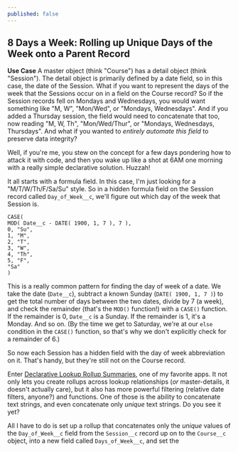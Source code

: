 ```yaml
---
published: false
---
```

## 8 Days a Week: Rolling up Unique Days of the Week onto a Parent Record

**Use Case**
A master object (think "Course") has a detail object (think "Session"). The detail object is primarily defined by a date field, so in this case, the date of the Session. What if you want to represent the days of the week that the Sessions occur on in a field on the Course record? So if the Session records fell on Mondays and Wednesdays, you would want something like "M, W", "Mon/Wed", or "Mondays, Wednesdays". And if you added a Thursday session, the field would need to concatenate that too, now reading "M, W, Th", "Mon/Wed/Thur", or "Mondays, Wednesdays, Thursdays". And what if you wanted to _entirely automate this field_ to preserve data integrity?

Well, if you're me, you stew on the concept for a few days pondering how to attack it with code, and then you wake up like a shot at 6AM one morning with a really simple declarative solution. Huzzah!

It all starts with a formula field. In this case, I'm just looking for a "M/T/W/Th/F/Sa/Su" style. So in a hidden formula field on the Session record called `Day_of_Week__c`, we'll figure out which day of the week that Session is. 

	CASE( 
	MOD( Date__c - DATE( 1900, 1, 7 ), 7 ), 
	0, "Su", 
	1, "M", 
	2, "T", 
	3, "W", 
	4, "Th", 
	5, "F", 
	"Sa" 
	)

This is a really common pattern for finding the day of week of a date. We take the date (`Date__c`), subtract a known Sunday (`DATE( 1900, 1, 7 )`) to get the total number of days between the two dates, divide by 7 (a week), and check the remainder (that's the `MOD()` function!) with a `CASE()` function. If the remainder is 0, `Date__c` is a Sunday. If the remainder is 1, it's a Monday. And so on. (By the time we get to Saturday, we're at our `else` condition in the `CASE()` function, so that's why we don't explicitly check for a remainder of 6.)

So now each Session has a hidden field with the day of week abbreviation on it. That's handy, but they're still not on the Course record.

Enter [Declarative Lookup Rollup Summaries](https://github.com/afawcett/declarative-lookup-rollup-summaries), one of my favorite apps. It not only lets you create rollups across lookup relationships (_or_ master-details, it doesn't actually care), but it also has more powerful filtering (relative date filters, anyone?) and functions. One of those is the ability to concatenate text strings, and even concatenate only _unique_ text strings. Do you see it yet?

All I have to do is set up a rollup that concatenates only the _unique_ values of the `Day_of_Week__c` field from the `Session__c` record up on to the `Course__c` object, into a new field called `Days_of_Week__c`, and set the 
